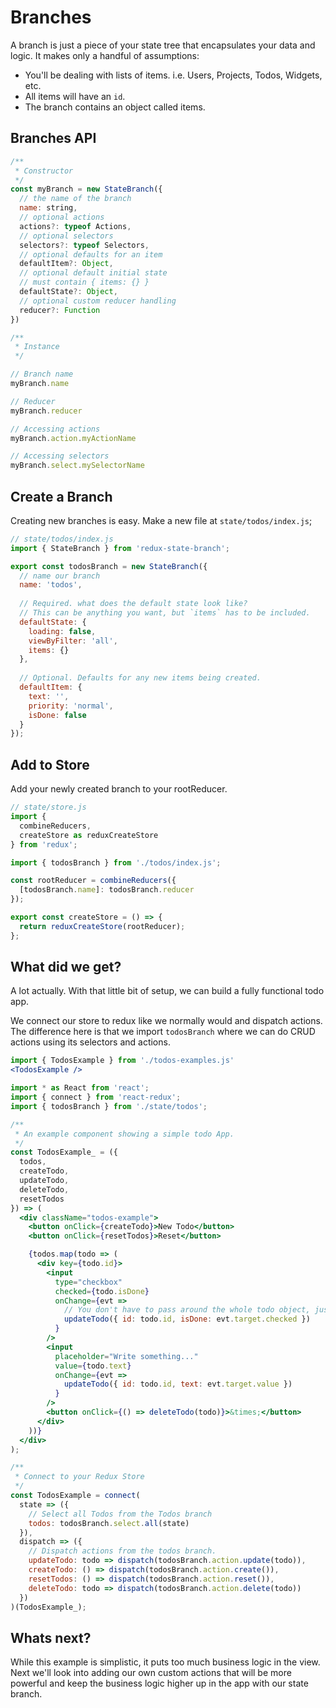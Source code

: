 # Branches

A branch is just a piece of your state tree that encapsulates your data and logic. It makes only a handful of assumptions:

- You'll be dealing with lists of items. i.e. Users, Projects, Todos, Widgets, etc.
- All items will have an `id`.
- The branch contains an object called items.

## Branches API
```js
/**
 * Constructor
 */
const myBranch = new StateBranch({
  // the name of the branch
  name: string,
  // optional actions
  actions?: typeof Actions,
  // optional selectors
  selectors?: typeof Selectors,
  // optional defaults for an item
  defaultItem?: Object,
  // optional default initial state
  // must contain { items: {} }
  defaultState?: Object,
  // optional custom reducer handling
  reducer?: Function
})

/**
 * Instance
 */

// Branch name
myBranch.name

// Reducer
myBranch.reducer

// Accessing actions
myBranch.action.myActionName

// Accessing selectors
myBranch.select.mySelectorName
```

## Create a Branch
Creating new branches is easy.
Make a new file at `state/todos/index.js`;
```js
// state/todos/index.js
import { StateBranch } from 'redux-state-branch';

export const todosBranch = new StateBranch({
  // name our branch
  name: 'todos',
  
  // Required. what does the default state look like? 
  // This can be anything you want, but `items` has to be included.
  defaultState: {
    loading: false,
    viewByFilter: 'all',
    items: {}
  },
  
  // Optional. Defaults for any new items being created.
  defaultItem: {
    text: '',
    priority: 'normal',
    isDone: false
  }
});
```

## Add to Store
Add your newly created branch to your rootReducer.

```js
// state/store.js
import {
  combineReducers,
  createStore as reduxCreateStore
} from 'redux';

import { todosBranch } from './todos/index.js';

const rootReducer = combineReducers({
  [todosBranch.name]: todosBranch.reducer
});

export const createStore = () => {
  return reduxCreateStore(rootReducer);
};
```

## What did we get?
A lot actually. With that little bit of setup, we can build a fully functional todo app.

We connect our store to redux like we normally would and dispatch actions. The difference here is that we import `todosBranch` where we can do CRUD actions using its selectors and actions.

```jsx renderOnly
import { TodosExample } from './todos-examples.js'
<TodosExample />
```

```jsx
import * as React from 'react';
import { connect } from 'react-redux';
import { todosBranch } from './state/todos';

/**
 * An example component showing a simple todo App.
 */
const TodosExample_ = ({
  todos,
  createTodo,
  updateTodo,
  deleteTodo,
  resetTodos
}) => (
  <div className="todos-example">
    <button onClick={createTodo}>New Todo</button>
    <button onClick={resetTodos}>Reset</button>

    {todos.map(todo => (
      <div key={todo.id}>
        <input
          type="checkbox"
          checked={todo.isDone}
          onChange={evt =>
            // You don't have to pass around the whole todo object, just the things you want to update and the ID.
            updateTodo({ id: todo.id, isDone: evt.target.checked })
          }
        />
        <input
          placeholder="Write something..."
          value={todo.text}
          onChange={evt =>
            updateTodo({ id: todo.id, text: evt.target.value })
          }
        />
        <button onClick={() => deleteTodo(todo)}>&times;</button>
      </div>
    ))}
  </div>
);

/**
 * Connect to your Redux Store
 */
const TodosExample = connect(
  state => ({
    // Select all Todos from the Todos branch
    todos: todosBranch.select.all(state)
  }),
  dispatch => ({
    // Dispatch actions from the todos branch.
    updateTodo: todo => dispatch(todosBranch.action.update(todo)),
    createTodo: () => dispatch(todosBranch.action.create()),
    resetTodos: () => dispatch(todosBranch.action.reset()),
    deleteTodo: todo => dispatch(todosBranch.action.delete(todo))
  })
)(TodosExample_);
```

## Whats next?
While this example is simplistic, it puts too much business logic in the view. Next we'll look into adding our own custom actions that will be more powerful and keep the business logic higher up in the app with our state branch.